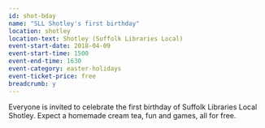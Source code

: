 ```yaml
---
id: shot-bday
name: "SLL Shotley's first birthday"
location: shotley
location-text: Shotley (Suffolk Libraries Local)
event-start-date: 2018-04-09
event-start-time: 1500
event-end-time: 1630
event-category: easter-holidays
event-ticket-price: free
breadcrumb: y
---
```


Everyone is invited to celebrate the first birthday of Suffolk Libraries Local Shotley. Expect a homemade cream tea, fun and games, all for free.
